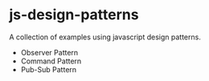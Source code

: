 # js-design-patterns

A collection of examples using javascript design patterns.

- Observer Pattern
- Command Pattern
- Pub-Sub Pattern